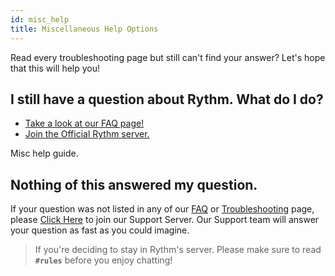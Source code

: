 ```yaml
---
id: misc_help
title: Miscellaneous Help Options
---
```


Read every troubleshooting page but still can't find your answer?
Let's hope that this will help you!

## I still have a question about Rythm. What do I do?
- [Take a look at our FAQ page!](https://rythmbot.co/faq/)
- [Join the Official Rythm server.](https://rythmbot.co/support)

Misc help guide.
## Nothing of this answered my question.
If your question was not listed in any of our [FAQ](https://rythmbot.co/faq/) or [Troubleshooting](https://rythmbot.co/troubleshooting) page, please [Click Here](https://rythmbot.co/support) to join our Support Server. Our Support team will answer your question as fast as you could imagine.

> If you're deciding to stay in Rythm's server. Please make sure to read **`#rules`** before you enjoy chatting!